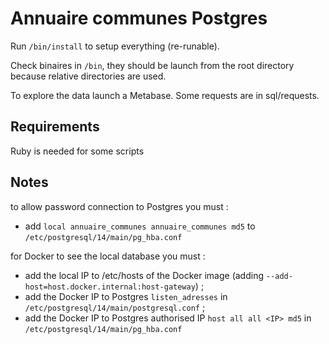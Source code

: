 # Annuaire communes Postgres

Run `/bin/install` to setup everything (re-runable).

Check binaires in `/bin`, they should be launch from the root directory because relative directories are used.

To explore the data launch a Metabase. Some requests are in sql/requests.

## Requirements

Ruby is needed for some scripts

## Notes

to allow password connection to Postgres you must :
- add `local annuaire_communes annuaire_communes md5` to `/etc/postgresql/14/main/pg_hba.conf`

for Docker to see the local database you must :
- add the local IP to /etc/hosts of the Docker image (adding `--add-host=host.docker.internal:host-gateway`) ;
- add the Docker IP to Postgres `listen_adresses` in `/etc/postgresql/14/main/postgresql.conf` ;
- add the Docker IP to Postgres authorised IP `host all all <IP> md5` in `/etc/postgresql/14/main/pg_hba.conf`
